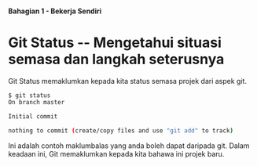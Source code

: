 #### Bahagian 1 - Bekerja Sendiri

# Git Status -- Mengetahui situasi semasa dan langkah seterusnya

Git Status memaklumkan kepada kita status semasa projek dari aspek git.

```sh
$ git status
On branch master

Initial commit

nothing to commit (create/copy files and use "git add" to track)
```

Ini adalah contoh maklumbalas yang anda boleh dapat daripada git. Dalam keadaan ini, Git memaklumkan kepada kita bahawa ini projek baru.
